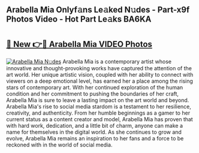## Arabella Mia Onlyf𝚊ns Le𝚊ked N𝚞des - Part-x9f Photos Video - Hot Part Le𝚊ks BA6KA

# <h2><a href="http://ab81575.deff.icu/?id=Arabella+Mia">🔗 New 👉🔴 Arabella Mia VIDEO Photos</a></h2>

[![Arabella Mia N𝚞des](https://i.imgur.com/rIISA9y.gif)](http://ab81575.deff.icu/?id=Arabella+Mia)
Arabella Mia is a contemporary artist whose innovative and thought-provoking works have captured the attention of the art world. Her unique artistic vision, coupled with her ability to connect with viewers on a deep emotional level, has earned her a place among the rising stars of contemporary art. With her continued exploration of the human condition and her commitment to pushing the boundaries of her craft, Arabella Mia is sure to leave a lasting impact on the art world and beyond. Arabella Mia's rise to social media stardom is a testament to her resilience, creativity, and authenticity. From her humble beginnings as a gamer to her current status as a content creator and model, Arabella Mia has proven that with hard work, dedication, and a little bit of charm, anyone can make a name for themselves in the digital world. As she continues to grow and evolve, Arabella Mia remains an inspiration to her fans and a force to be reckoned with in the world of social media.

